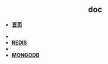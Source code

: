 ## <center>doc</center>

* [**首页**](README)

<!-- * [**支付宝小程序**](mini/)
* [**APP**](app/) -->
* 
* [**REDIS**](redis/)
* 
* [**MONGODB**](mongodb/)